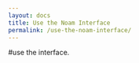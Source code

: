 ```yaml
---
layout: docs
title: Use the Noam Interface
permalink: /use-the-noam-interface/
---
```


#use the interface.